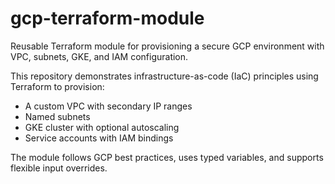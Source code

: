 # gcp-terraform-module

Reusable Terraform module for provisioning a secure GCP environment with VPC, subnets, GKE, and IAM configuration.

This repository demonstrates infrastructure-as-code (IaC) principles using Terraform to provision:
- A custom VPC with secondary IP ranges
- Named subnets
- GKE cluster with optional autoscaling
- Service accounts with IAM bindings

The module follows GCP best practices, uses typed variables, and supports flexible input overrides.
